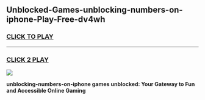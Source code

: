 
## Unblocked-Games-unblocking-numbers-on-iphone-Play-Free-dv4wh
<h3>
<a href="https://premium76.site?title=unblocking-numbers-on-iphone&ref=20M">CLICK TO PLAY</a></h3>
<hr>

<h3>
<a href="https://premium76.site?title=unblocking-numbers-on-iphone&ref=20M">CLICK 2 PLAY</a>
  
</h3>

<a href="https://premium76.site?title=unblocking-numbers-on-iphone&ref=19M"><img src="https://clearcache.store/games.png"></a>


**unblocking-numbers-on-iphone games unblocked: Your Gateway to Fun and Accessible Online Gaming**
